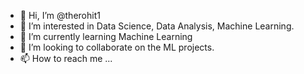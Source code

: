 - 👋 Hi, I’m @therohit1
- 👀 I’m interested in Data Science, Data Analysis, Machine Learning.
- 🌱 I’m currently learning Machine Learning
- 💞️ I’m looking to collaborate on the ML projects.
- 📫 How to reach me ...

<!---
therohit1/therohit1 is a ✨ special ✨ repository because its `README.md` (this file) appears on your GitHub profile.
You can click the Preview link to take a look at your changes.
--->
